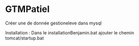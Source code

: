 # GTMPatiel
Créer une de donnée gestioneleve dans mysql

Installation : Dans le installationBenjamin.bat ajouter le chemin tomcat/startup.bat

